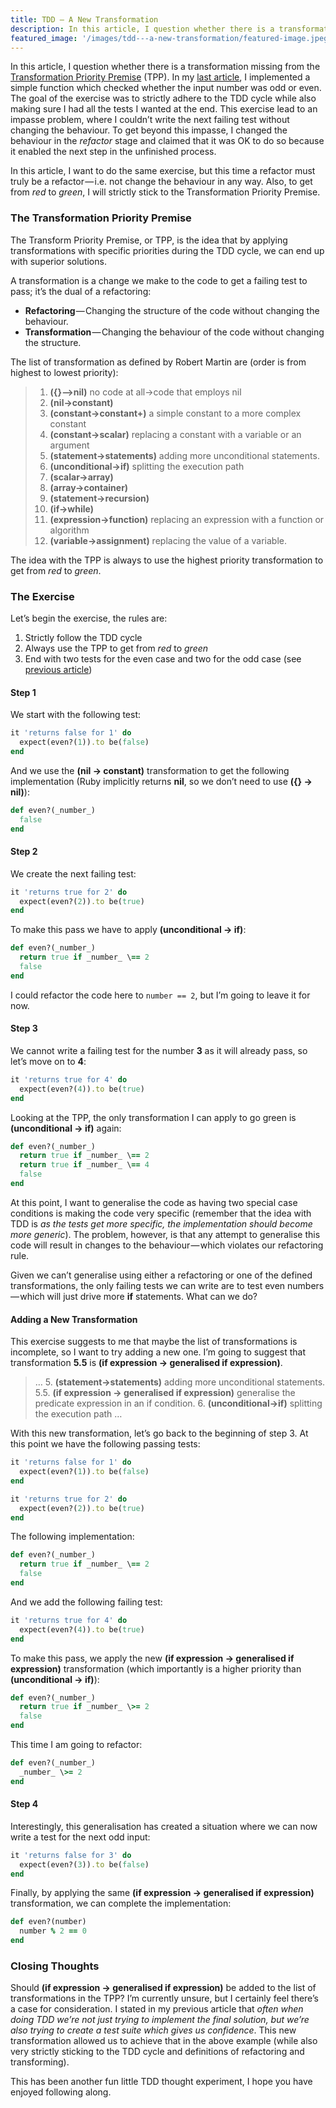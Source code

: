 ```yaml
---
title: TDD — A New Transformation
description: In this article, I question whether there is a transformation missing from the Transformation Priority Premise (TPP). In my last article…
featured_image: '/images/tdd---a-new-transformation/featured-image.jpeg'
---
```


In this article, I question whether there is a transformation missing from the
[Transformation Priority
Premise](http://blog.cleancoder.com/uncle-bob/2013/05/27/TheTransformationPriorityPremise.html)
(TPP). In my [last
article](https://cloudnative.ly/tdd-lookahead-refactoring-53d677d4677f), I
implemented a simple function which checked whether the input number was odd or
even. The goal of the exercise was to strictly adhere to the TDD cycle while
also making sure I had all the tests I wanted at the end. This exercise lead to
an impasse problem, where I couldn’t write the next failing test without
changing the behaviour. To get beyond this impasse, I changed the behaviour in
the _refactor_ stage and claimed that it was OK to do so because it enabled the
next step in the unfinished process.

In this article, I want to do the same exercise, but this time a refactor must
truly be a refactor — i.e. not change the behaviour in any way. Also, to get
from _red_ to _green_, I will strictly stick to the Transformation Priority
Premise.

### The Transformation Priority Premise

The Transform Priority Premise, or TPP, is the idea that by applying
transformations with specific priorities during the TDD cycle, we can end up
with superior solutions.

A transformation is a change we make to the code to get a failing test to pass;
it’s the dual of a refactoring:

* **Refactoring** — Changing the structure of the code without changing the behaviour.
* **Transformation** — Changing the behaviour of the code without changing the structure.

The list of transformation as defined by Robert Martin are (order is from
highest to lowest priority):

> 1. **({}–>nil)** no code at all->code that employs nil
> 2. **(nil->constant)**
> 3. **(constant->constant+)** a simple constant to a more complex constant
> 4. **(constant->scalar)** replacing a constant with a variable or an argument
> 5. **(statement->statements)** adding more unconditional statements.
> 6. **(unconditional->if)** splitting the execution path
> 7. **(scalar->array)**
> 8. **(array->container)**
> 9. **(statement->recursion)**
> 10. **(if->while)**
> 11. **(expression->function)** replacing an expression with a function or algorithm
> 12. **(variable->assignment)** replacing the value of a variable.

The idea with the TPP is always to use the highest priority transformation to
get from _red_ to _green_.

### The Exercise

Let’s begin the exercise, the rules are:

1.  Strictly follow the TDD cycle
2.  Always use the TPP to get from _red_ to _green_
3.  End with two tests for the even case and two for the odd case (see [previous article](https://cloudnative.ly/tdd-lookahead-refactoring-53d677d4677f))

#### Step 1

We start with the following test:

```ruby
it 'returns false for 1' do
  expect(even?(1)).to be(false)
end
```

And we use the **(nil -> constant)** transformation to get the following
implementation (Ruby implicitly returns **nil**, so we don’t need to use **({}
-> nil)**):

```ruby
def even?(_number_)
  false
end
```

#### Step 2

We create the next failing test:

```ruby
it 'returns true for 2' do
  expect(even?(2)).to be(true)
end
```

To make this pass we have to apply **(unconditional -> if)**:

```ruby
def even?(_number_)
  return true if _number_ \== 2
  false
end
```

I could refactor the code here to `number == 2`, but I’m going to leave it for
now.

#### Step 3

We cannot write a failing test for the number **3** as it will already pass, so
let’s move on to **4**:

```ruby
it 'returns true for 4' do
  expect(even?(4)).to be(true)
end
```

Looking at the TPP, the only transformation I can apply to go green is
**(unconditional -> if)** again:

```ruby
def even?(_number_)
  return true if _number_ \== 2
  return true if _number_ \== 4
  false
end
```

At this point, I want to generalise the code as having two special case
conditions is making the code very specific (remember that the idea with TDD is
_as the tests get more specific, the implementation should become more
generic_). The problem, however, is that any attempt to generalise this code
will result in changes to the behaviour — which violates our refactoring rule.

Given we can’t generalise using either a refactoring or one of the defined
transformations, the only failing tests we can write are to test even
numbers — which will just drive more **if** statements. What can we do?

#### Adding a New Transformation

This exercise suggests to me that maybe the list of transformations is
incomplete, so I want to try adding a new one. I’m going to suggest that
transformation **5.5** is **(if expression -> generalised if expression)**.

> …
> 5\. **(statement->statements)** adding more unconditional statements.
> 5.5. **(if expression -> generalised if expression)** generalise the predicate expression in an if condition.
> 6\. **(unconditional->if)** splitting the execution path
> …

With this new transformation, let’s go back to the beginning of step 3. At this
point we have the following passing tests:

```ruby
it 'returns false for 1' do
  expect(even?(1)).to be(false)
end

it 'returns true for 2' do
  expect(even?(2)).to be(true)
end
```

The following implementation:

```ruby
def even?(_number_)
  return true if _number_ \== 2
  false
end
```

And we add the following failing test:

```ruby
it 'returns true for 4' do
  expect(even?(4)).to be(true)
end
```

To make this pass, we apply the new **(if expression -> generalised if
expression)** transformation (which importantly is a higher priority than
**(unconditional -> if)**):

```ruby
def even?(_number_)
  return true if _number_ \>= 2
  false
end
```

This time I am going to refactor:

```ruby
def even?(_number_)
  _number_ \>= 2
end
```

#### Step 4

Interestingly, this generalisation has created a situation where we can now
write a test for the next odd input:

```ruby
it 'returns false for 3' do
  expect(even?(3)).to be(false)
end
```

Finally, by applying the same **(if expression -> generalised if expression)**
transformation, we can complete the implementation:

```ruby
def even?(number)
  number % 2 == 0
end
```

### Closing Thoughts

Should **(if expression -> generalised if expression)** be added to the list of
transformations in the TPP? I’m currently unsure, but I certainly feel there’s
a case for consideration. I stated in my previous article that _often when
doing TDD we’re not just trying to implement the final solution, but we’re also
trying to create a test suite which gives us confidence_. This new
transformation allowed us to achieve that in the above example (while also very
strictly sticking to the TDD cycle and definitions of refactoring and
transforming).

This has been another fun little TDD thought experiment, I hope you have
enjoyed following along.

[^1]: Image by [FranckinJapan](https://pixabay.com/en/users/FranckinJapan-2774010/) via [Pixabay](https://pixabay.com/en/robot-transformer-gundam-tokyo-1464596/)
